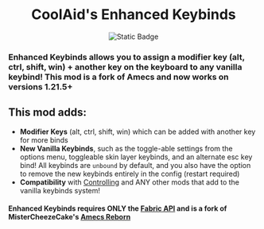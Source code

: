  # <center> CoolAid's Enhanced Keybinds
<center><img alt="Static Badge" src="https://img.shields.io/badge/Supports_MC_Versions-1.21.5_%7C_1.21.6_%7C_1.21.7_%7C_1.21.8-blue?style=for-the-badge"></center>

### Enhanced Keybinds allows you to assign a modifier key (alt, ctrl, shift, win) + another key on the keyboard to any vanilla keybind! This mod is a fork of Amecs and now works on versions 1.21.5+

## This mod adds:
- **Modifier Keys** (alt, ctrl, shift, win) which can be added with another key for more binds
- **New Vanilla Keybinds**, such as the toggle-able settings from the options menu, toggleable skin layer keybinds, and an alternate esc key bind! All keybinds are `unbound` by default, and you also have the option to remove the new keybinds entirely in the config (restart required)
- **Compatibility** with [Controlling](https://modrinth.com/mod/controlling) and ANY other mods that add to the vanilla keybinds system!

#### Enhanced Keybinds requires ONLY the [Fabric API](https://modrinth.com/mod/fabric-api) and is a fork of MisterCheezeCake's [Amecs Reborn](https://modrinth.com/mod/amecs-reborn)
